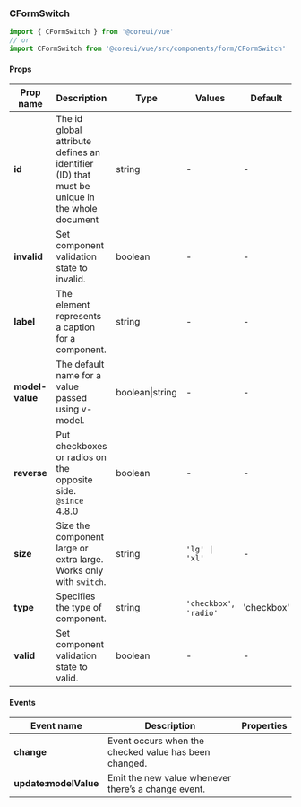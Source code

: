 ### CFormSwitch

```jsx
import { CFormSwitch } from '@coreui/vue'
// or
import CFormSwitch from '@coreui/vue/src/components/form/CFormSwitch'
```

#### Props

| Prop name       | Description                                                                                  | Type            | Values                  | Default    |
| --------------- | -------------------------------------------------------------------------------------------- | --------------- | ----------------------- | ---------- |
| **id**          | The id global attribute defines an identifier (ID) that must be unique in the whole document | string          | -                       | -          |
| **invalid**     | Set component validation state to invalid.                                                   | boolean         | -                       | -          |
| **label**       | The element represents a caption for a component.                                            | string          | -                       | -          |
| **model-value** | The default name for a value passed using v-model.                                           | boolean\|string | -                       | -          |
| **reverse**     | Put checkboxes or radios on the opposite side.<br/>`@since` 4.8.0                            | boolean         | -                       | -          |
| **size**        | Size the component large or extra large. Works only with `switch`.                           | string          | `'lg' \| 'xl'`          | -          |
| **type**        | Specifies the type of component.                                                             | string          | `'checkbox'`, `'radio'` | 'checkbox' |
| **valid**       | Set component validation state to valid.                                                     | boolean         | -                       | -          |

#### Events

| Event name            | Description                                           | Properties |
| --------------------- | ----------------------------------------------------- | ---------- |
| **change**            | Event occurs when the checked value has been changed. |
| **update:modelValue** | Emit the new value whenever there’s a change event.   |
